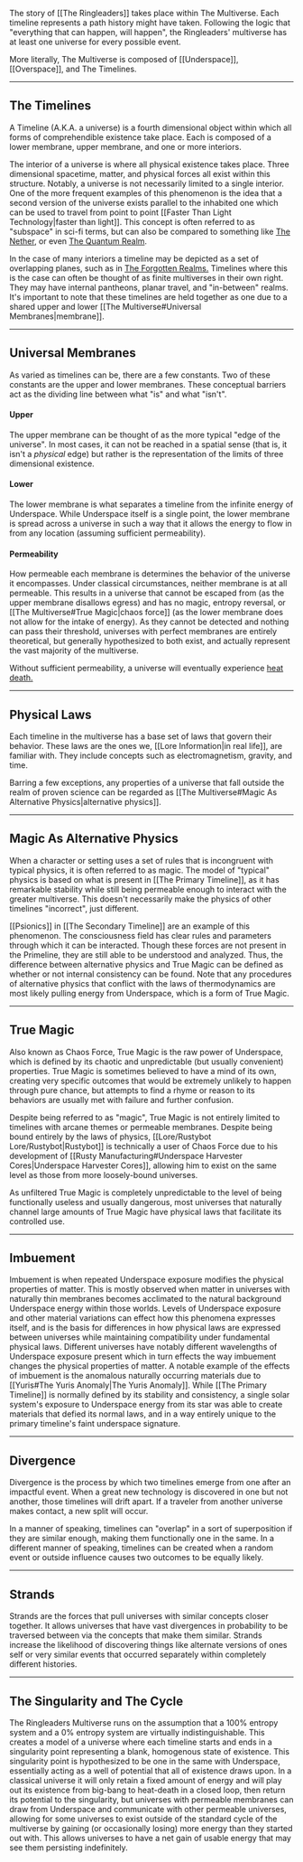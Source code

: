 The story of [[The Ringleaders]] takes place within The Multiverse. Each timeline represents a path history might have taken. Following the logic that "everything that can happen, will happen", the Ringleaders' multiverse has at least one universe for every possible event.

More literally, The Multiverse is composed of [[Underspace]], [[Overspace]], and The Timelines.

---
## The Timelines

A Timeline (A.K.A. a universe) is a fourth dimensional object within which all forms of comprehendible existence take place. Each is composed of a lower membrane, upper membrane, and one or more interiors.

The interior of a universe is where all physical existence takes place. Three dimensional spacetime, matter, and physical forces all exist within this structure. Notably, a universe is not necessarily limited to a single interior. One of the more frequent examples of this phenomenon is the idea that a second version of the universe exists parallel to the inhabited one which can be used to travel from point to point [[Faster Than Light Technology|faster than light]]. This concept is often referred to as "subspace" in sci-fi terms, but can also be compared to something like [The Nether](https://minecraft.wiki/w/The_Nether), or even [The Quantum Realm](https://marvelcinematicuniverse.fandom.com/wiki/Quantum_Realm).

In the case of many interiors a timeline may be depicted as a set of overlapping planes, such as in [The Forgotten Realms.](https://forgottenrealms.fandom.com/wiki/Prime_Material_plane?file=Ethereal-map-2e.jpg) Timelines where this is the case can often be thought of as finite multiverses in their own right. They may have internal pantheons, planar travel, and "in-between" realms. It's important to note that these timelines are held together as one due to a shared upper and lower [[The Multiverse#Universal Membranes|membrane]].

---
## Universal Membranes

As varied as timelines can be, there are a few constants. Two of these constants are the upper and lower membranes. These conceptual barriers act as the dividing line between what "is" and what "isn't".
#### Upper
The upper membrane can be thought of as the more typical "edge of the universe". In most cases, it can not be reached in a spatial sense (that is, it isn't a *physical* edge) but rather is the representation of the limits of three dimensional existence.
#### Lower
The lower membrane is what separates a timeline from the infinite energy of Underspace. While Underspace itself is a single point, the lower membrane is spread across a universe in such a way that it allows the energy to flow in from any location (assuming sufficient permeability).
#### Permeability
How permeable each membrane is determines the behavior of the universe it encompasses. Under classical circumstances, neither membrane is at all permeable. This results in a universe that cannot be escaped from (as the upper membrane disallows egress) and has no magic, entropy reversal, or [[The Multiverse#True Magic|chaos force]] (as the lower membrane does not allow for the intake of energy). As they cannot be detected and nothing can pass their threshold, universes with perfect membranes are entirely theoretical, but generally hypothesized to both exist, and actually represent the vast majority of the multiverse.

Without sufficient permeability, a universe will eventually experience [heat death.](https://en.wikipedia.org/wiki/Heat_death_of_the_universe) 

---
## Physical Laws

Each timeline in the multiverse has a base set of laws that govern their behavior. These laws are the ones we, [[Lore Information|in real life]], are familiar with. They include concepts such as electromagnetism, gravity, and time.

Barring a few exceptions, any properties of a universe that fall outside the realm of proven science can be regarded as [[The Multiverse#Magic As Alternative Physics|alternative physics]].

---
## Magic As Alternative Physics

When a character or setting uses a set of rules that is incongruent with typical physics, it is often referred to as magic. The model of "typical" physics is based on what is present in [[The Primary Timeline]], as it has remarkable stability while still being permeable enough to interact with the greater multiverse. This doesn't necessarily make the physics of other timelines "incorrect", just different.

[[Psionics]] in [[The Secondary Timeline]] are an example of this phenomenon. The consciousness field has clear rules and parameters through which it can be interacted. Though these forces are not present in the Primeline, they are still able to be understood and analyzed. Thus, the difference between alternative physics and True Magic can be defined as whether or not internal consistency can be found. Note that any procedures of alternative physics that conflict with the laws of thermodynamics are most likely pulling energy from Underspace, which is a form of True Magic.

---
## True Magic

Also known as Chaos Force, True Magic is the raw power of Underspace, which is defined by its chaotic and unpredictable (but usually convenient) properties. True Magic is sometimes believed to have a mind of its own, creating very specific outcomes that would be extremely unlikely to happen through pure chance, but attempts to find a rhyme or reason to its behaviors are usually met with failure and further confusion.

Despite being referred to as "magic", True Magic is not entirely limited to timelines with arcane themes or permeable membranes. Despite being bound entirely by the laws of physics, [[Lore/Rustybot Lore/Rustybot|Rustybot]] is technically a user of Chaos Force due to his development of [[Rusty Manufacturing#Underspace Harvester Cores|Underspace Harvester Cores]], allowing him to exist on the same level as those from more loosely-bound universes.

As unfiltered True Magic is completely unpredictable to the level of being functionally useless and usually dangerous, most universes that naturally channel large amounts of True Magic have physical laws that facilitate its controlled use.

---
## Imbuement

Imbuement is when repeated Underspace exposure modifies the physical properties of matter. This is mostly observed when matter in universes with naturally thin membranes becomes acclimated to the natural background Underspace energy within those worlds. Levels of Underspace exposure and other material variations can effect how this phenomena expresses itself, and is the basis for differences in how physical laws are expressed between universes while maintaining compatibility under fundamental physical laws. Different universes have notably different wavelengths of Underspace exposure present which in turn effects the way imbuement changes the physical properties of matter. A notable example of the effects of imbuement is the anomalous naturally occurring materials due to [[Yuris#The Yuris Anomaly|The Yuris Anomaly]]. While [[The Primary Timeline]] is normally defined by its stability and consistency, a single solar system's exposure to Underspace energy from its star was able to create materials that defied its normal laws, and in a way entirely unique to the primary timeline's faint underspace signature.

---
## Divergence

Divergence is the process by which two timelines emerge from one after an impactful event. When a great new technology is discovered in one but not another, those timelines will drift apart. If a traveler from another universe makes contact, a new split will occur. 

In a manner of speaking, timelines can "overlap" in a sort of superposition if they are similar enough, making them functionally one in the same. In a different manner of speaking, timelines can be created when a random event or outside influence causes two outcomes to be equally likely.

---
## Strands

Strands are the forces that pull universes with similar concepts closer together. It allows universes that have vast divergences in probability to be traversed between via the concepts that make them similar. Strands increase the likelihood of discovering things like alternate versions of ones self or very similar events that occurred separately within completely different histories.

---
## The Singularity and The Cycle

The Ringleaders Multiverse runs on the assumption that a 100% entropy system and a 0% entropy system are virtually indistinguishable. This creates a model of a universe where each timeline starts and ends in a singularity point representing a blank, homogenous state of existence. This singularity point is hypothesized to be one in the same with Underspace, essentially acting as a well of potential that all of existence draws upon. In a classical universe it will only retain a fixed amount of energy and will play out its existence from big-bang to heat-death in a closed loop, then return its potential to the singularity, but universes with permeable membranes can draw from Underspace and communicate with other permeable universes, allowing for some universes to exist outside of the standard cycle of the multiverse by gaining (or occasionally losing) more energy than they started out with. This allows universes to have a net gain of usable energy that may see them persisting indefinitely.